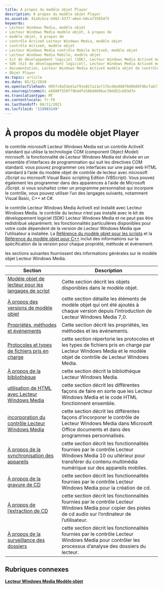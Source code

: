```yaml
---
title: À propos du modèle objet Player
description: À propos du modèle objet Player
ms.assetid: 41a9cbce-b982-4377-a0ee-b0ca735954f5
keywords:
- Lecteur Windows Media, modèle objet
- Lecteur Windows Media modèle objet, à propos de
- modèle objet, à propos de
- contrôle ActiveX Lecteur Windows Media, modèle objet
- contrôle ActiveX, modèle objet
- Lecteur Windows Media contrôle Mobile ActiveX, modèle objet
- Lecteur Windows Media Mobile, modèle objet
- kit de développement logiciel (SDK), Lecteur Windows Media ActiveX modèle objet de contrôle
- SDK (kit de développement logiciel), Lecteur Windows Media ActiveX modèle objet de contrôle
- documentation, Lecteur Windows Media ActiveX modèle objet de contrôle
- Objet Player
ms.topic: article
ms.date: 05/31/2018
ms.openlocfilehash: 095fc0a53ed1a791e027a11e71fbcd6e868f6d0689fd6cfab71185fd43aab827
ms.sourcegitcommit: e6600f550f79bddfe58bd4696ac50dd52cb03d7e
ms.translationtype: MT
ms.contentlocale: fr-FR
ms.lasthandoff: 08/11/2021
ms.locfileid: "119903149"
---
```

# <a name="about-the-player-object-model"></a>À propos du modèle objet Player

le contrôle microsoft Lecteur Windows Media est un contrôle ActiveX standard qui utilise la technologie COM (component Object Model) microsoft. la fonctionnalité de Lecteur Windows Media est divisée en un ensemble d’interfaces de programmation qui suit les directives COM standard. vous pouvez programmer ces interfaces sur une page web HTML standard à l’aide du modèle objet de contrôle de lecteur avec microsoft JScript ou microsoft Visual Basic scripting Edition (VBScript). Vous pouvez également les programmer dans des apparences à l’aide de Microsoft JScript. si vous souhaitez créer un programme personnalisé qui incorpore le contrôle, vous pouvez utiliser l’un des langages suivants, notamment Visual Basic, C++ et C#.

le contrôle Lecteur Windows Media ActiveX est installé avec Lecteur Windows Media. le contrôle du lecteur n’est pas installé avec le kit de développement logiciel (SDK) Lecteur Windows Media et ne peut pas être redistribué séparément. les fonctionnalités particulières disponibles pour votre code dépendent de la version de Lecteur Windows Media que l’utilisateur a installée. La [Référence du modèle objet pour les scripts](object-model-reference-for-scripting.md) et la [Référence du modèle objet pour C++](object-model-reference-for-c.md) inclut des informations sur la spécification de la version pour chaque propriété, méthode et événement.

les sections suivantes fournissent des informations générales sur le modèle objet Lecteur Windows Media.



| Section                                                                                        | Description                                                                                                                                                   |
|------------------------------------------------------------------------------------------------|---------------------------------------------------------------------------------------------------------------------------------------------------------------|
| [Modèle objet de lecteur pour les langages de script](player-object-model-for-scripting-languages.md) | Cette section décrit les objets disponibles dans le modèle objet.                                                                                             |
| [À propos des versions de modèle objet](about-the-object-model-versions.md)                         | cette section détaille les éléments de modèle objet qui ont été ajoutés à chaque version depuis l’introduction de Lecteur Windows Media 7,0.                             |
| [Propriétés, méthodes et événements](properties--methods-and-events.md)                          | Cette section décrit les propriétés, les méthodes et les événements.                                                                                                        |
| [Protocoles et types de fichiers pris en charge](supported-protocols-and-file-types.md)                   | cette section répertorie les protocoles et les types de fichiers pris en charge par Lecteur Windows Media et le modèle objet de contrôle de Lecteur Windows Media.                          |
| [À propos de la bibliothèque](about-the-library.md)                                                     | cette section décrit la bibliothèque Lecteur Windows Media.                                                                                                      |
| [utilisation de HTML avec Lecteur Windows Media](using-html-with-windows-media-player.md)               | cette section décrit les différentes façons de faire en sorte que les Lecteur Windows Media et le code HTML fonctionnent ensemble.                                                                  |
| [incorporation du contrôle Lecteur Windows Media](embedding-the-windows-media-player-control.md)   | cette section décrit les différentes façons d’incorporer le contrôle de Lecteur Windows Media dans Microsoft Office documents et dans des programmes personnalisés.                       |
| [À propos de la synchronisation des appareils](about-device-synchronization.md)                               | cette section décrit les fonctionnalités fournies par le contrôle Lecteur Windows Media 10 ou ultérieur pour transférer du contenu multimédia numérique sur des appareils mobiles. |
| [À propos de la gravure de CD](about-cd-burning.md)                                                       | cette section décrit les fonctionnalités fournies par le contrôle Lecteur Windows Media pour la création de cd.                                                       |
| [À propos de l’extraction de CD](about-cd-ripping.md)                                                       | cette section décrit les fonctionnalités fournies par le contrôle Lecteur Windows Media pour copier des pistes de cd audio sur l’ordinateur de l’utilisateur.               |
| [À propos de la surveillance des dossiers](about-folder-monitoring.md)                                         | cette section décrit les fonctionnalités fournies par le contrôle Lecteur Windows Media pour contrôler les processus d’analyse des dossiers du lecteur.               |



 

## <a name="related-topics"></a>Rubriques connexes

<dl> <dt>

[**Lecteur Windows Media Modèle objet**](windows-media-player-object-model.md)
</dt> </dl>

 

 




